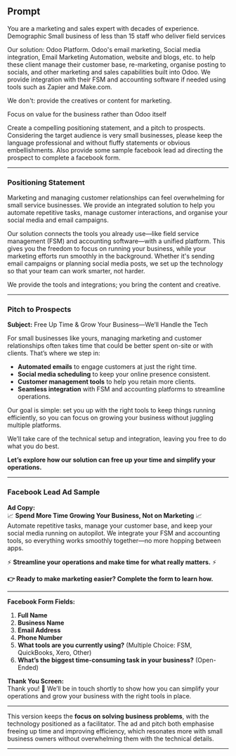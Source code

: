 
## Prompt
You are a marketing and sales expert with decades of experience. 
Demographic
Small business of less than 15 staff who deliver field services

Our solution: Odoo Platform. Odoo's email marketing, Social media integration, Email Marketing Automation, website and blogs, etc. to help these client manage their customer base, re-marketing, organise posting to socials, and other marketing and sales capabilities built into Odoo. We provide integration with their FSM and accounting software if needed using tools such as Zapier and Make.com. 

We don't: provide the creatives or content for marketing. 

Focus on value for the business rather than Odoo itself

Create a compelling positioning statement, and a pitch to prospects. Considering the target audience is very small businesses, please keep the language professional and without fluffy statements or obvious embellishments. Also provide some sample facebook lead ad directing the prospect to complete a facebook form.

---

### **Positioning Statement**  
Marketing and managing customer relationships can feel overwhelming for small service businesses. We provide an integrated solution to help you automate repetitive tasks, manage customer interactions, and organise your social media and email campaigns.   

Our solution connects the tools you already use—like field service management (FSM) and accounting software—with a unified platform. This gives you the freedom to focus on running your business, while your marketing efforts run smoothly in the background. Whether it's sending email campaigns or planning social media posts, we set up the technology so that your team can work smarter, not harder.  

We provide the tools and integrations; you bring the content and creative.  

---

### **Pitch to Prospects**  
**Subject:** Free Up Time & Grow Your Business—We’ll Handle the Tech  

For small businesses like yours, managing marketing and customer relationships often takes time that could be better spent on-site or with clients. That’s where we step in:  

- **Automated emails** to engage customers at just the right time.  
- **Social media scheduling** to keep your online presence consistent.  
- **Customer management tools** to help you retain more clients.  
- **Seamless integration** with FSM and accounting platforms to streamline operations.  

Our goal is simple: set you up with the right tools to keep things running efficiently, so you can focus on growing your business without juggling multiple platforms.  

We’ll take care of the technical setup and integration, leaving you free to do what you do best.  

**Let’s explore how our solution can free up your time and simplify your operations.**  

---

### **Facebook Lead Ad Sample**  

**Ad Copy:**  
📈 **Spend More Time Growing Your Business, Not on Marketing** 📈  
Automate repetitive tasks, manage your customer base, and keep your social media running on autopilot. We integrate your FSM and accounting tools, so everything works smoothly together—no more hopping between apps.  

⚡ **Streamline your operations and make time for what really matters.** ⚡  

**👉 Ready to make marketing easier? Complete the form to learn how.**

---

**Facebook Form Fields:**  
1. **Full Name**  
2. **Business Name**  
3. **Email Address**  
4. **Phone Number**  
5. **What tools are you currently using?** (Multiple Choice: FSM, QuickBooks, Xero, Other)  
6. **What’s the biggest time-consuming task in your business?** (Open-Ended)

**Thank You Screen:**  
Thank you! 🎉 We’ll be in touch shortly to show how you can simplify your operations and grow your business with the right tools in place.

---

This version keeps the **focus on solving business problems**, with the technology positioned as a facilitator. The ad and pitch both emphasise freeing up time and improving efficiency, which resonates more with small business owners without overwhelming them with the technical details.


---
